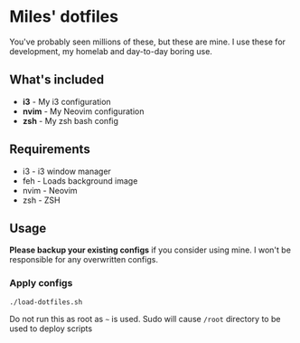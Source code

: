 # Miles' dotfiles

You've probably seen millions of these, but these are mine. I use these for development, my homelab and day-to-day boring use.

## What's included

- **i3** - My i3 configuration
- **nvim** - My Neovim configuration
- **zsh** - My zsh bash config

## Requirements
- i3 - i3 window manager
- feh - Loads background image
- nvim - Neovim
- zsh - ZSH

## Usage
**Please backup your existing configs** if you consider using mine. I won't be responsible for any overwritten configs.

### Apply configs
`./load-dotfiles.sh`

Do not run this as root as `~` is used. Sudo will cause `/root` directory to be used to deploy scripts
